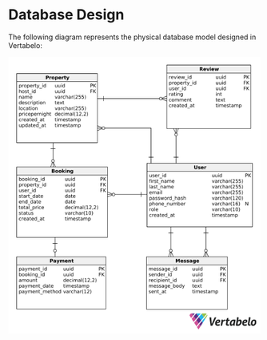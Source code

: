 # Database Design

The following diagram represents the physical database model designed in Vertabelo:

![Entity-Relationship (ER) diagram](../images/airbnb_database_model.png)

